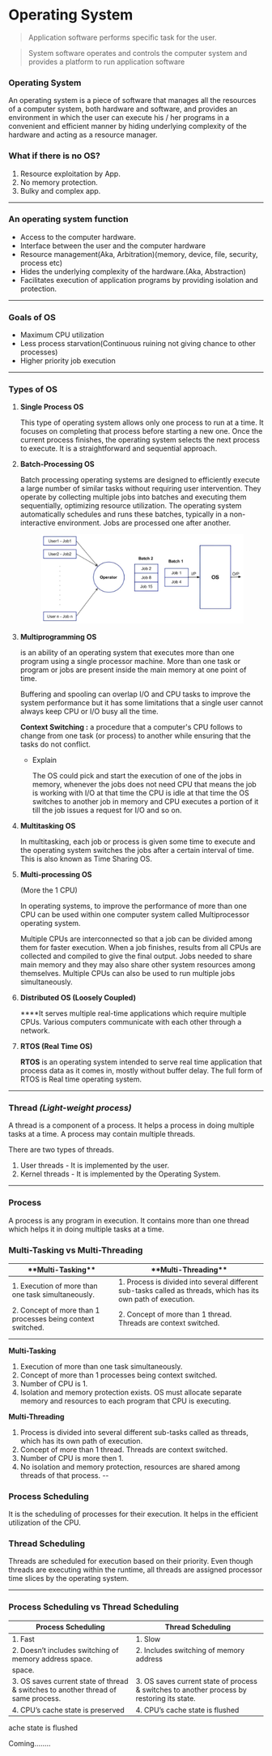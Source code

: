 # Operating System

> Application software performs specific task	for	the user.
> 

> System software operates and controls the computer	system and provides a platform to run application software
> 

### Operating System

An operating system is a piece of software that manages all the resources of a computer system, both hardware and software, and provides an environment in which the user can execute his / her programs in a convenient and efficient manner by hiding underlying complexity of the hardware and acting as a resource manager.

### What if there is no OS?

1. Resource exploitation by App.
2. No memory protection.
3. Bulky and complex app.
---
### An operating system function

- Access to the computer hardware.
- Interface between the user and the computer hardware
- Resource management(Aka, Arbitration)(memory, device, file, security, process etc)
- Hides the underlying complexity of the hardware.(Aka, Abstraction)
- Facilitates execution of application programs by providing isolation and protection.
---
### Goals of OS

- Maximum CPU utilization
- Less process starvation(Continuous ruining not giving chance to other processes)
- Higher priority job execution
---
### Types of OS

1. **Single Process OS**
    
    This type of operating system allows only one process to run at a time. It focuses on completing that process before starting a new one. Once the current process finishes, the operating system selects the next process to execute. It is a straightforward and sequential approach.
    
2. **Batch-Processing OS**
    
    Batch processing operating systems are designed to efficiently execute a large number of similar tasks without requiring user intervention. They operate by collecting multiple jobs into batches and executing them sequentially, optimizing resource utilization. The operating system automatically schedules and runs these batches, typically in a non-interactive environment. Jobs are processed one after another.
    
   <p align="center">
     <img src="Operating System/Simple-Batch-Operating-System.jpg" width="400" title="Batch-Processing OS">
   </p>
    
   
3. **Multiprogramming OS**
    
    is an ability of an operating system that executes more than one program using a single processor machine. More than one task or program or jobs are present inside the main memory at one point of time. 
    
    Buffering and spooling can overlap I/O and CPU tasks to improve the system performance but it has some limitations that a single user cannot always keep CPU or I/O busy all the time.
    
    **Context Switching :** a procedure that a computer's CPU follows to change from one task (or process) to another while ensuring that the tasks do not conflict.
    
    - Explain
        
        The OS could pick and start the execution of one of the jobs in memory, whenever the jobs does not need CPU that means the job is working with I/O at that time the CPU is idle at that time the OS switches to another job in memory and CPU executes a portion of it till the job issues a request for I/O and so on.
        
4. **Multitasking OS**
    
    In multitasking, each job or process is given some time to execute and the operating system switches the jobs after a certain interval of time. This is also known as Time Sharing OS.
    
5. **Multi-processing OS**
    
    (More the 1 CPU) 
    
    In operating systems, to improve the performance of more than one CPU can be used within one computer system called Multiprocessor operating system.
    
    Multiple CPUs are interconnected so that a job can be divided among them for faster execution. When a job finishes, results from all CPUs are collected and compiled to give the final output. Jobs needed to share main memory and they may also share other system resources among themselves. Multiple CPUs can also be used to run multiple jobs simultaneously.
    
6. **Distributed OS (Loosely Coupled)**
    
    ****It serves multiple real-time applications which require multiple CPUs. Various computers communicate with each other through a network.
    
7. **RTOS (Real Time OS)**
    
    **RTOS** is an operating system intended to serve real time application that process data as it comes in, mostly without buffer delay. The full form of RTOS is Real time operating system.
    
---
### **Thread** *(Light-weight process)*

A thread is a component of a process. It helps a process in doing multiple tasks at a time. A process may contain multiple threads.

There are two types of threads.

1. User threads - It is implemented by the user.
2. Kernel threads - It is implemented by the Operating System.
---
### **Process**

A process is any program in execution. It contains more than one thread which helps it in doing multiple tasks at a time.

### Multi-Tasking vs Multi-Threading
<table>
    <thead>
        <tr>
            <th> **Multi-Tasking** </th>
            <th> **Multi-Threading** </th>
        </tr>
    </thead>
    <tbody>
        <tr>
            <td> 1. Execution of more than one task simultaneously. </td>
            <td> 1. Process is divided into several different sub-tasks called as threads, which has its own path of execution. </td>
        </tr>
        <tr>
            <td> 2. Concept of more than 1 processes being context switched. </td>
            <td> 2. Concept of more than 1 thread. Threads are context switched. </td>
        </tr>
        <tr>
            <td></td>
            <td></td>
        </tr>
        <tr>
            <td></td>
            <td></td>
        </tr>
    </tbody>
</table>

**Multi-Tasking**

1. Execution of more than one task simultaneously.
2. Concept of more than 1 processes being context switched.
3. Number of CPU is 1.
4. Isolation and memory protection exists. OS must allocate separate memory and resources to each program that CPU is executing.

**Multi-Threading**

1. Process is divided into several different sub-tasks called as threads, which has its own path of execution.
2. Concept of more than 1 thread. Threads are context switched.
3. Number of CPU is more then 1.
4. No isolation and memory protection, resources are shared among threads of that process.
--
### ****Process Scheduling****

It is the scheduling of processes for their execution. It helps in the efficient utilization of the CPU.

### Thread Scheduling

Threads are scheduled for execution based on their priority. Even though threads are
executing within the runtime, all threads are assigned processor time slices by the operating
system.

---

### Process Scheduling vs Thread Scheduling

 | Process Scheduling | Thread Scheduling |
 |-------------------|---------------------|
 | 1. Fast | 1. Slow |
 | 2. Doesn’t includes switching of memory address space.| 2. Includes switching of memory address
space. |
| 3. OS saves current state of thread & switches to another thread of same process. | 3. OS saves current state of process & switches to another process by restoring its state.|
| 4. CPU’s cache state is preserved | 4. CPU’s cache state is flushed|

ache state is flushed

Coming........


